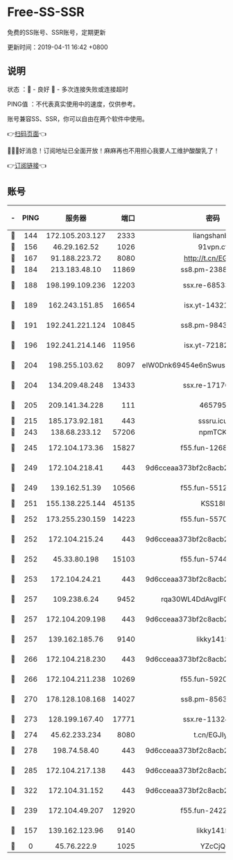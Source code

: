 # Free-SS-SSR

免费的SS账号、SSR账号，定期更新

更新时间：2019-04-11 16:42 +0800

## 说明

状态     ：🙂 - 良好 🙁 - 多次连接失败或连接超时

PING值   ：不代表真实使用中的速度，仅供参考。

账号兼容SS、SSR，你可以自由在两个软件中使用。

👉[扫码页面](https://liesauer.github.io/Free-SS-SSR/)👈

🎉🎉🎉好消息！订阅地址已全面开放！麻麻再也不用担心我要人工维护酸酸乳了！

👉[订阅链接](https://www.liesauer.net/yogurt/subscribe?ACCESS_TOKEN=DAYxR3mMaZAsaqUb)👈

## 账号

|-|PING|服务器|端口|密码|加密方式|区域|
|:----:|:----:|:-----:|-----:|:----:|:----:|:----:|
|🙂|144|172.105.203.127|2333|liangshanbo|chacha20|JP|
|🙂|156|46.29.162.52|1026|91vpn.cf|rc4-md5|RU|
|🙂|167|91.188.223.72|8080|http://t.cn/EGJIyrl|rc4-md5|RU|
|🙂|184|213.183.48.10|11869|ss8.pm-23880741|rc4-md5|RU|
|🙂|188|198.199.109.236|12203|ssx.re-68533755|aes-256-cfb|US|
|🙂|189|162.243.151.85|16654|isx.yt-14321677|aes-256-cfb|US|
|🙂|191|192.241.221.124|10845|ss8.pm-98432819|aes-256-cfb|US|
|🙂|196|192.241.214.146|11956|isx.yt-72182350|aes-256-cfb|US|
|🙂|204|198.255.103.62|8097|eIW0Dnk69454e6nSwuspv9DmS201tQ0D|aes-256-cfb|US|
|🙂|204|134.209.48.248|13433|ssx.re-17176856|aes-256-cfb|US|
|🙂|205|209.141.34.228|111|465795|aes-256-cfb|US|
|🙂|215|185.173.92.181|443|sssru.icu|rc4-md5|RU|
|🙂|243|138.68.233.12|57206|npmTCK|rc4-md5|US|
|🙂|245|172.104.173.36|15827|f55.fun-12684352|aes-256-cfb|SG|
|🙂|249|172.104.218.41|443|9d6cceaa373bf2c8acb22e60b6a58be6|aes-256-cfb|US|
|🙂|249|139.162.51.39|10566|f55.fun-55124662|aes-256-cfb|SG|
|🙂|251|155.138.225.144|45135|KSS18l|rc4-md5|US|
|🙂|252|173.255.230.159|14223|f55.fun-55707067|aes-256-cfb|US|
|🙂|252|172.104.215.24|443|9d6cceaa373bf2c8acb22e60b6a58be6|aes-256-cfb|US|
|🙂|252|45.33.80.198|15103|f55.fun-57444781|aes-256-cfb|US|
|🙂|253|172.104.24.21|443|9d6cceaa373bf2c8acb22e60b6a58be6|aes-256-cfb|US|
|🙂|257|109.238.6.24|9452|rqa30WL4DdAvgIFG6Fs3znzTa|aes-256-cfb|FR|
|🙂|257|172.104.209.198|443|9d6cceaa373bf2c8acb22e60b6a58be6|aes-256-cfb|US|
|🙂|257|139.162.185.76|9140|likky1415|aes-256-cfb|DE|
|🙂|266|172.104.218.230|443|9d6cceaa373bf2c8acb22e60b6a58be6|aes-256-cfb|US|
|🙂|266|172.104.211.238|10269|f55.fun-59209585|aes-256-cfb|US|
|🙂|270|178.128.108.168|14027|ss8.pm-85636166|aes-256-cfb|SG|
|🙂|273|128.199.167.40|17771|ssx.re-11324880|aes-256-cfb|SG|
|🙂|274|45.62.233.234|8080|t.cn/EGJIyrl|rc4-md5|CA|
|🙂|278|198.74.58.40|443|9d6cceaa373bf2c8acb22e60b6a58be6|aes-256-cfb|US|
|🙂|285|172.104.217.138|443|9d6cceaa373bf2c8acb22e60b6a58be6|aes-256-cfb|US|
|🙂|322|172.104.31.152|443|9d6cceaa373bf2c8acb22e60b6a58be6|aes-256-cfb|US|
|🙂|239|172.104.49.207|12920|f55.fun-24228907|aes-256-cfb|SG|
|🙁|157|139.162.123.96|9140|likky1415|aes-256-cfb|JP|
|🙁|0|45.76.222.9|1025|YZcCjQ|rc4-md5|JP|
